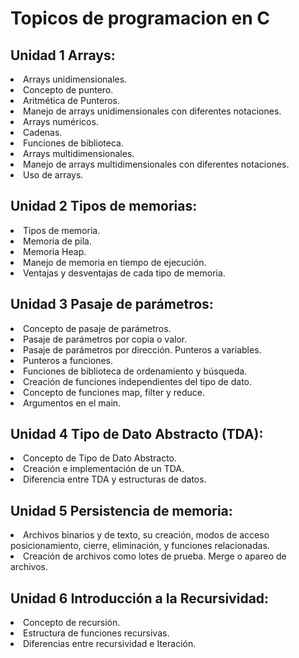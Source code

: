 <h1> Topicos de programacion en C </h1>

<h2>Unidad 1 Arrays: </h2>

<li>Arrays unidimensionales.</li>
<li>Concepto de puntero.</li>
<li>Aritmética de Punteros.</li>
<li>Manejo de arrays unidimensionales con diferentes notaciones.</li>
<li>Arrays numéricos.</li>
<li>Cadenas.</li>
<li>Funciones de biblioteca.</li>
<li>Arrays multidimensionales.</li>
<li>Manejo de arrays multidimensionales con diferentes notaciones.</li>
<li>Uso de arrays.</li>

<h2>Unidad 2 Tipos de memorias:</h2>

<li>Tipos de memoria.</li>
<li>Memoria de pila.</li>
<li>Memoria Heap.</li>
<li>Manejo de memoria en tiempo de ejecución.</li>
<li>Ventajas y desventajas de cada tipo de memoria.</li> 

<h2>Unidad 3 Pasaje de parámetros:</h2>

<li>Concepto de pasaje de parámetros.</li> 
<li>Pasaje de parámetros por copia o valor.</li> 
<li>Pasaje de parámetros por dirección. Punteros a variables.</li> 
<li>Punteros a funciones.</li> 
<li>Funciones de biblioteca de ordenamiento y búsqueda.</li> 
<li>Creación de funciones independientes del tipo de dato.</li> 
<li>Concepto de funciones map, filter y reduce.</li> 
<li>Argumentos en el main.</li> 

<h2>Unidad 4 Tipo de Dato Abstracto (TDA):</h2>

<li>Concepto de Tipo de Dato Abstracto.</li> 
<li>Creación e implementación de un TDA.</li> 
<li>Diferencia entre TDA y estructuras de datos.</li> 

<h2>Unidad 5 Persistencia de memoria:</h2>

<li>Archivos binarios y de texto, su creación, modos de acceso posicionamiento, cierre, eliminación, y funciones relacionadas.</li> 
<li>Creación de archivos como lotes de prueba. Merge o apareo de archivos.</li> 

<h2>Unidad 6 Introducción a la Recursividad:</h2>

<li>Concepto de recursión.</li>
<li>Estructura de funciones recursivas.</li>
<li>Diferencias entre recursividad e Iteración.</li> 
